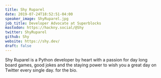 ```yaml
---
title: Shy Ruparel
date: 2019-07-24T18:52:51-04:00
speaker_image: ShyRuparel.jpg
job_title: Developer Advocate at Superblocks
mastodon: https://hackny.social/@Shy
twitter: ShyRuparel
github: Shy
website: https://shy.dev/
draft: false
---
```


Shy Ruparel is a Python developer by heart with a passion for day long board games, good jokes and the staying power to wish you a great day on Twitter every single day.  for the bio.
